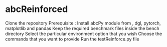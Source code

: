 # abcReinforced
Clone the repository
Prerequisite : Install abcPy module from <here>, dgl, pytorch, matplotlib and pandas
Keep the required benchmark files inside the bench directory
Select the particular environment option that you wish
Choose the commands that you want to provide
Run the testReinforce.py file

